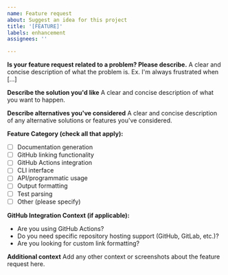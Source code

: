 ```yaml
---
name: Feature request
about: Suggest an idea for this project
title: '[FEATURE]'
labels: enhancement
assignees: ''

---
```


**Is your feature request related to a problem? Please describe.**
A clear and concise description of what the problem is. Ex. I'm always frustrated when [...]

**Describe the solution you'd like**
A clear and concise description of what you want to happen.

**Describe alternatives you've considered**
A clear and concise description of any alternative solutions or features you've considered.

**Feature Category (check all that apply):**
- [ ] Documentation generation
- [ ] GitHub linking functionality
- [ ] GitHub Actions integration
- [ ] CLI interface
- [ ] API/programmatic usage
- [ ] Output formatting
- [ ] Test parsing
- [ ] Other (please specify)

**GitHub Integration Context (if applicable):**
- Are you using GitHub Actions?
- Do you need specific repository hosting support (GitHub, GitLab, etc.)?
- Are you looking for custom link formatting?

**Additional context**
Add any other context or screenshots about the feature request here.
